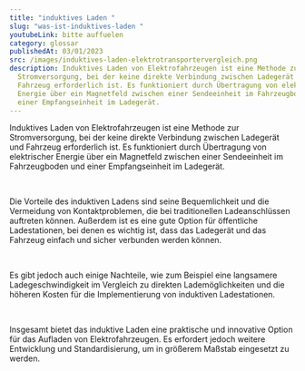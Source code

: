```yaml
---
title: "induktives Laden "
slug: "was-ist-induktives-laden "
youtubeLink: bitte auffuelen
category: glossar
publishedAt: 03/01/2023
src: /images/induktives-laden-elektrotransportervergleich.png
description: Induktives Laden von Elektrofahrzeugen ist eine Methode zur
  Stromversorgung, bei der keine direkte Verbindung zwischen Ladegerät und
  Fahrzeug erforderlich ist. Es funktioniert durch Übertragung von elektrischer
  Energie über ein Magnetfeld zwischen einer Sendeeinheit im Fahrzeugboden und
  einer Empfangseinheit im Ladegerät.
---
```

Induktives Laden von Elektrofahrzeugen ist eine Methode zur Stromversorgung, bei der keine direkte Verbindung zwischen Ladegerät und Fahrzeug erforderlich ist. Es funktioniert durch Übertragung von elektrischer Energie über ein Magnetfeld zwischen einer Sendeeinheit im Fahrzeugboden und einer Empfangseinheit im Ladegerät.

<br />

Die Vorteile des induktiven Ladens sind seine Bequemlichkeit und die Vermeidung von Kontaktproblemen, die bei traditionellen Ladeanschlüssen auftreten können. Außerdem ist es eine gute Option für öffentliche Ladestationen, bei denen es wichtig ist, dass das Ladegerät und das Fahrzeug einfach und sicher verbunden werden können.

<br />

Es gibt jedoch auch einige Nachteile, wie zum Beispiel eine langsamere Ladegeschwindigkeit im Vergleich zu direkten Lademöglichkeiten und die höheren Kosten für die Implementierung von induktiven Ladestationen.

<br />

Insgesamt bietet das induktive Laden eine praktische und innovative Option für das Aufladen von Elektrofahrzeugen. Es erfordert jedoch weitere Entwicklung und Standardisierung, um in größerem Maßstab eingesetzt zu werden.